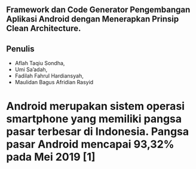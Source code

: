 ## Framework dan Code Generator Pengembangan Aplikasi Android dengan Menerapkan Prinsip Clean Architecture.

## Penulis
- Aflah Taqiu Sondha,
- Umi Sa’adah,
- Fadilah Fahrul Hardiansyah,
- Maulidan Bagus Afridian Rasyid

 # Android merupakan sistem operasi smartphone yang memiliki pangsa pasar terbesar di Indonesia. Pangsa pasar Android mencapai 93,32% pada Mei 2019 [1]